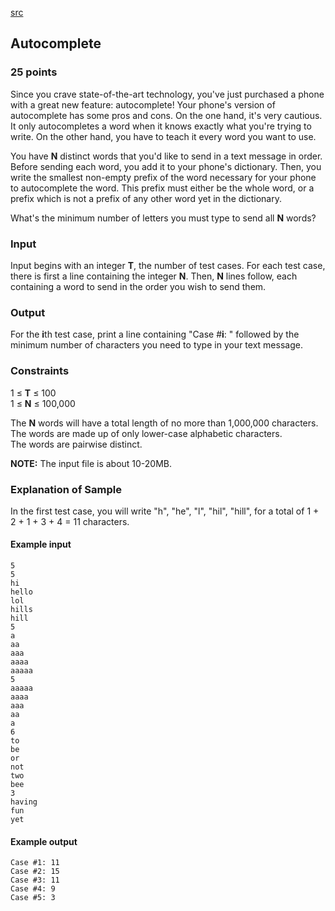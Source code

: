 [src](https://www.facebook.com/hackercup/problems.php?pid=313229895540583&round=344496159068801)

## Autocomplete

### 25 points 

Since you crave state-of-the-art technology, you've just purchased a phone
with a great new feature: autocomplete! Your phone's version of autocomplete
has some pros and cons. On the one hand, it's very cautious. It only
autocompletes a word when it knows exactly what you're trying to write. On the
other hand, you have to teach it every word you want to use.

You have **N** distinct words that you'd like to send in a text message in
order. Before sending each word, you add it to your phone's dictionary. Then,
you write the smallest non-empty prefix of the word necessary for your phone
to autocomplete the word. This prefix must either be the whole word, or a
prefix which is not a prefix of any other word yet in the dictionary.

What's the minimum number of letters you must type to send all **N** words?

### Input

Input begins with an integer **T**, the number of test cases. For each test
case, there is first a line containing the integer **N**. Then, **N** lines
follow, each containing a word to send in the order you wish to send them.

### Output

For the **i**th test case, print a line containing "Case #**i**: " followed by
the minimum number of characters you need to type in your text message.

### Constraints

1 ≤ **T** ≤ 100  
1 ≤ **N** ≤ 100,000  

The **N** words will have a total length of no more than 1,000,000 characters.  
The words are made up of only lower-case alphabetic characters.  
The words are pairwise distinct.  

**NOTE:** The input file is about 10-20MB. 

### Explanation of Sample

In the first test case, you will write "h", "he", "l", "hil", "hill", for a
total of 1 + 2 + 1 + 3 + 4 = 11 characters.

#### Example input

```
5
5
hi
hello
lol
hills
hill
5
a
aa
aaa
aaaa
aaaaa
5
aaaaa
aaaa
aaa
aa
a
6
to
be
or
not
two
bee
3
having
fun
yet

```

#### Example output

```
Case #1: 11
Case #2: 15
Case #3: 11
Case #4: 9
Case #5: 3

```
